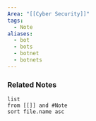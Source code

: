 ```yaml
---
Area: "[[Cyber Security]]"
tags:
  - Note
aliases:
  - bot
  - bots
  - botnet
  - botnets
---
```



### Related Notes
```dataview
list
from [[]] and #Note 
sort file.name asc
```
